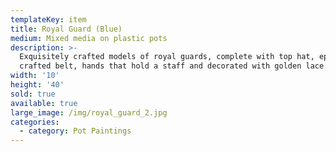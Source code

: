 ```yaml
---
templateKey: item
title: Royal Guard (Blue)
medium: Mixed media on plastic pots
description: >-
  Exquisitely crafted models of royal guards, complete with top hat, epaulettes,
  crafted belt, hands that hold a staff and decorated with golden lace.
width: '10'
height: '40'
sold: true
available: true
large_image: /img/royal_guard_2.jpg
categories:
  - category: Pot Paintings
---
```


